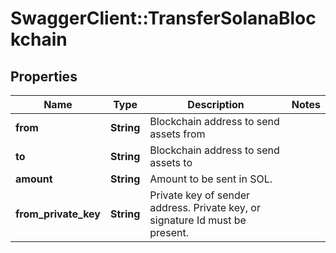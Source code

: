 # SwaggerClient::TransferSolanaBlockchain

## Properties
Name | Type | Description | Notes
------------ | ------------- | ------------- | -------------
**from** | **String** | Blockchain address to send assets from | 
**to** | **String** | Blockchain address to send assets to | 
**amount** | **String** | Amount to be sent in SOL. | 
**from_private_key** | **String** | Private key of sender address. Private key, or signature Id must be present. | 

